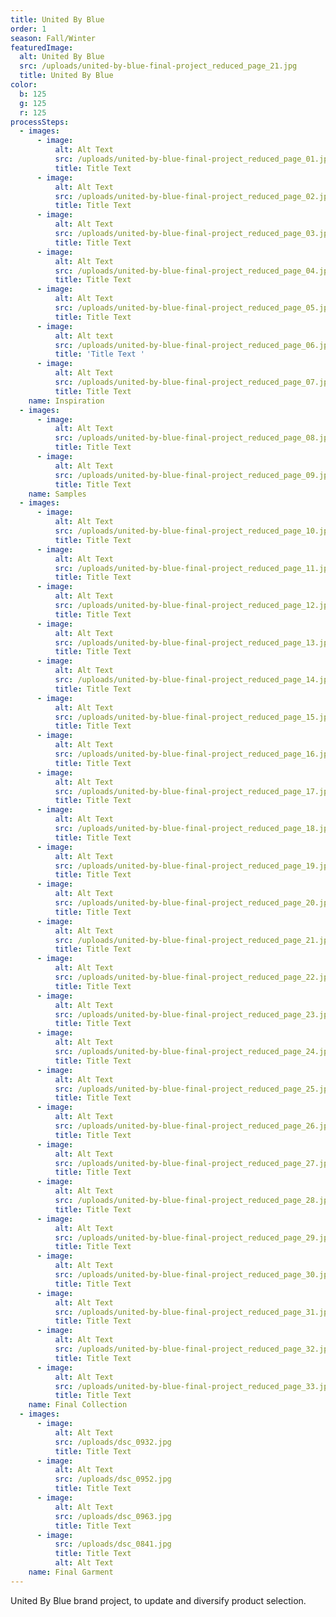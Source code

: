 ```yaml
---
title: United By Blue
order: 1
season: Fall/Winter
featuredImage:
  alt: United By Blue
  src: /uploads/united-by-blue-final-project_reduced_page_21.jpg
  title: United By Blue
color:
  b: 125
  g: 125
  r: 125
processSteps:
  - images:
      - image:
          alt: Alt Text
          src: /uploads/united-by-blue-final-project_reduced_page_01.jpg
          title: Title Text
      - image:
          alt: Alt Text
          src: /uploads/united-by-blue-final-project_reduced_page_02.jpg
          title: Title Text
      - image:
          alt: Alt Text
          src: /uploads/united-by-blue-final-project_reduced_page_03.jpg
          title: Title Text
      - image:
          alt: Alt Text
          src: /uploads/united-by-blue-final-project_reduced_page_04.jpg
          title: Title Text
      - image:
          alt: Alt Text
          src: /uploads/united-by-blue-final-project_reduced_page_05.jpg
          title: Title Text
      - image:
          alt: Alt text
          src: /uploads/united-by-blue-final-project_reduced_page_06.jpg
          title: 'Title Text '
      - image:
          alt: Alt Text
          src: /uploads/united-by-blue-final-project_reduced_page_07.jpg
          title: Title Text
    name: Inspiration
  - images:
      - image:
          alt: Alt Text
          src: /uploads/united-by-blue-final-project_reduced_page_08.jpg
          title: Title Text
      - image:
          alt: Alt Text
          src: /uploads/united-by-blue-final-project_reduced_page_09.jpg
          title: Title Text
    name: Samples
  - images:
      - image:
          alt: Alt Text
          src: /uploads/united-by-blue-final-project_reduced_page_10.jpg
          title: Title Text
      - image:
          alt: Alt Text
          src: /uploads/united-by-blue-final-project_reduced_page_11.jpg
          title: Title Text
      - image:
          alt: Alt Text
          src: /uploads/united-by-blue-final-project_reduced_page_12.jpg
          title: Title Text
      - image:
          alt: Alt Text
          src: /uploads/united-by-blue-final-project_reduced_page_13.jpg
          title: Title Text
      - image:
          alt: Alt Text
          src: /uploads/united-by-blue-final-project_reduced_page_14.jpg
          title: Title Text
      - image:
          alt: Alt Text
          src: /uploads/united-by-blue-final-project_reduced_page_15.jpg
          title: Title Text
      - image:
          alt: Alt Text
          src: /uploads/united-by-blue-final-project_reduced_page_16.jpg
          title: Title Text
      - image:
          alt: Alt Text
          src: /uploads/united-by-blue-final-project_reduced_page_17.jpg
          title: Title Text
      - image:
          alt: Alt Text
          src: /uploads/united-by-blue-final-project_reduced_page_18.jpg
          title: Title Text
      - image:
          alt: Alt Text
          src: /uploads/united-by-blue-final-project_reduced_page_19.jpg
          title: Title Text
      - image:
          alt: Alt Text
          src: /uploads/united-by-blue-final-project_reduced_page_20.jpg
          title: Title Text
      - image:
          alt: Alt Text
          src: /uploads/united-by-blue-final-project_reduced_page_21.jpg
          title: Title Text
      - image:
          alt: Alt Text
          src: /uploads/united-by-blue-final-project_reduced_page_22.jpg
          title: Title Text
      - image:
          alt: Alt Text
          src: /uploads/united-by-blue-final-project_reduced_page_23.jpg
          title: Title Text
      - image:
          alt: Alt Text
          src: /uploads/united-by-blue-final-project_reduced_page_24.jpg
          title: Title Text
      - image:
          alt: Alt Text
          src: /uploads/united-by-blue-final-project_reduced_page_25.jpg
          title: Title Text
      - image:
          alt: Alt Text
          src: /uploads/united-by-blue-final-project_reduced_page_26.jpg
          title: Title Text
      - image:
          alt: Alt Text
          src: /uploads/united-by-blue-final-project_reduced_page_27.jpg
          title: Title Text
      - image:
          alt: Alt Text
          src: /uploads/united-by-blue-final-project_reduced_page_28.jpg
          title: Title Text
      - image:
          alt: Alt Text
          src: /uploads/united-by-blue-final-project_reduced_page_29.jpg
          title: Title Text
      - image:
          alt: Alt Text
          src: /uploads/united-by-blue-final-project_reduced_page_30.jpg
          title: Title Text
      - image:
          alt: Alt Text
          src: /uploads/united-by-blue-final-project_reduced_page_31.jpg
          title: Title Text
      - image:
          alt: Alt Text
          src: /uploads/united-by-blue-final-project_reduced_page_32.jpg
          title: Title Text
      - image:
          alt: Alt Text
          src: /uploads/united-by-blue-final-project_reduced_page_33.jpg
          title: Title Text
    name: Final Collection
  - images:
      - image:
          alt: Alt Text
          src: /uploads/dsc_0932.jpg
          title: Title Text
      - image:
          alt: Alt Text
          src: /uploads/dsc_0952.jpg
          title: Title Text
      - image:
          alt: Alt Text
          src: /uploads/dsc_0963.jpg
          title: Title Text
      - image:
          src: /uploads/dsc_0841.jpg
          title: Title Text
          alt: Alt Text
    name: Final Garment
---
```

United By Blue brand project, to update and diversify product selection.
